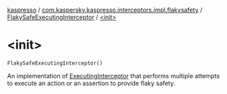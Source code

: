 [kaspresso](../../index.md) / [com.kaspersky.kaspresso.interceptors.impl.flakysafety](../index.md) / [FlakySafeExecutingInterceptor](index.md) / [&lt;init&gt;](./-init-.md)

# &lt;init&gt;

`FlakySafeExecutingInterceptor()`

An implementation of [ExecutingInterceptor](../../com.kaspersky.kaspresso.interceptors/-executing-interceptor/index.md) that performs multiple attempts to execute an action or an assertion to
provide flaky safety.

